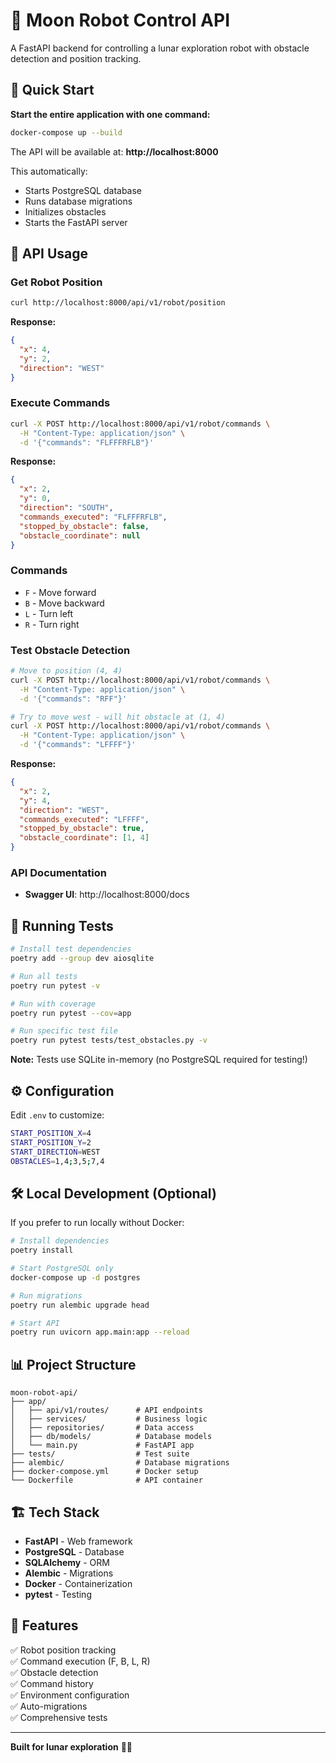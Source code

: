 # 🌙 Moon Robot Control API

A FastAPI backend for controlling a lunar exploration robot with obstacle detection and position tracking.

## 🚀 Quick Start

**Start the entire application with one command:**

```bash
docker-compose up --build
```

The API will be available at: **http://localhost:8000**

This automatically:
- Starts PostgreSQL database
- Runs database migrations
- Initializes obstacles
- Starts the FastAPI server

## 📖 API Usage

### Get Robot Position

```bash
curl http://localhost:8000/api/v1/robot/position
```

**Response:**
```json
{
  "x": 4,
  "y": 2,
  "direction": "WEST"
}
```

### Execute Commands

```bash
curl -X POST http://localhost:8000/api/v1/robot/commands \
  -H "Content-Type: application/json" \
  -d '{"commands": "FLFFFRFLB"}'
```

**Response:**
```json
{
  "x": 2,
  "y": 0,
  "direction": "SOUTH",
  "commands_executed": "FLFFFRFLB",
  "stopped_by_obstacle": false,
  "obstacle_coordinate": null
}
```

### Commands

- `F` - Move forward
- `B` - Move backward  
- `L` - Turn left
- `R` - Turn right

### Test Obstacle Detection

```bash
# Move to position (4, 4)
curl -X POST http://localhost:8000/api/v1/robot/commands \
  -H "Content-Type: application/json" \
  -d '{"commands": "RFF"}'

# Try to move west - will hit obstacle at (1, 4)
curl -X POST http://localhost:8000/api/v1/robot/commands \
  -H "Content-Type: application/json" \
  -d '{"commands": "LFFFF"}'
```

**Response:**
```json
{
  "x": 2,
  "y": 4,
  "direction": "WEST",
  "commands_executed": "LFFFF",
  "stopped_by_obstacle": true,
  "obstacle_coordinate": [1, 4]
}
```

### API Documentation

- **Swagger UI**: http://localhost:8000/docs

## 🧪 Running Tests

```bash
# Install test dependencies
poetry add --group dev aiosqlite

# Run all tests
poetry run pytest -v

# Run with coverage
poetry run pytest --cov=app

# Run specific test file
poetry run pytest tests/test_obstacles.py -v
```

**Note:** Tests use SQLite in-memory (no PostgreSQL required for testing!)

## ⚙️ Configuration

Edit `.env` to customize:

```bash
START_POSITION_X=4
START_POSITION_Y=2
START_DIRECTION=WEST
OBSTACLES=1,4;3,5;7,4
```

## 🛠️ Local Development (Optional)

If you prefer to run locally without Docker:

```bash
# Install dependencies
poetry install

# Start PostgreSQL only
docker-compose up -d postgres

# Run migrations
poetry run alembic upgrade head

# Start API
poetry run uvicorn app.main:app --reload
```

## 📊 Project Structure

```
moon-robot-api/
├── app/
│   ├── api/v1/routes/      # API endpoints
│   ├── services/           # Business logic
│   ├── repositories/       # Data access
│   ├── db/models/          # Database models
│   └── main.py             # FastAPI app
├── tests/                  # Test suite
├── alembic/                # Database migrations
├── docker-compose.yml      # Docker setup
└── Dockerfile              # API container
```

## 🏗️ Tech Stack

- **FastAPI** - Web framework
- **PostgreSQL** - Database
- **SQLAlchemy** - ORM
- **Alembic** - Migrations
- **Docker** - Containerization
- **pytest** - Testing

## 🎯 Features

✅ Robot position tracking  
✅ Command execution (F, B, L, R)  
✅ Obstacle detection  
✅ Command history  
✅ Environment configuration  
✅ Auto-migrations  
✅ Comprehensive tests  

---

**Built for lunar exploration** 🌙🤖